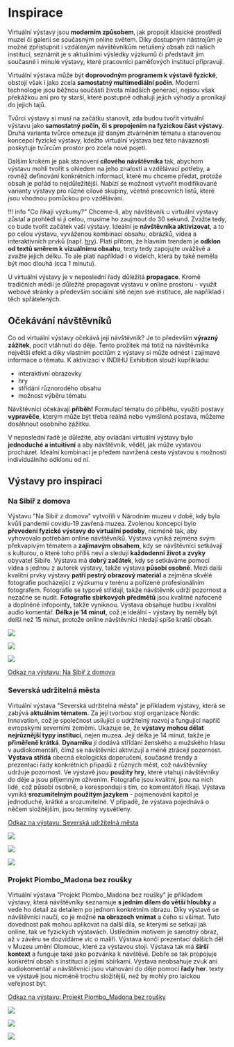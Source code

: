 # Inspirace

Virtuální výstavy jsou **moderním způsobem**, jak propojit klasické prostředí muzeí či galerií se současným online světem. Díky dostupným nástrojům je možné zpřístupnit i vzdáleným návštěvníkům netušený obsah zdí našich institucí, seznámit je s aktuálními výsledky výzkumů či představit jim současné i minulé výstavy, které pracovníci paměťových institucí připravují. 

Virtuální výstava může být **doprovodným programem k výstavě fyzické**, obstojí však i jako zcela **samostatný multimediální počin**. Moderní technologie jsou běžnou součástí života mladších generací, nejsou však překážkou ani pro ty starší, které postupně odhalují jejich výhody a pronikají do jejich tajů. 

Tvůrci výstavy si musí na začátku stanovit, zda budou tvořit virtuální výstavu jako **samostatný počin, či s propojením na fyzickou část výstavy**. Druhá varianta tvůrce omezuje již daným ztvárněním tématu a stanovenou koncepcí fyzické výstavy, kdežto virtuální výstava bez této návaznosti poskytuje tvůrcům prostor pro zcela nové pojetí. 

Dalším krokem je pak stanovení **cílového návštěvníka** tak, abychom výstavu mohli tvořit s ohledem na jeho znalosti a vzdělávací potřeby, a rovněž definování konkrétních informací, které mu chceme předat, protože obsah je pořád to nejdůležitější. Nabízí se možnost vytvořit modifikované varianty výstavy pro různé cílové skupiny, včetně pracovních listů, které jsou vhodnou pomůckou pro vzdělávání. 

!!! info "Co říkají výzkumy?"
    Chceme-li, aby návštěvník u virtuální výstavy zůstal a prohlédl si ji celou, musíme ho zaujmout do 30 sekund. Zvažte tedy, co bude tvořit začátek vaší výstavy. Ideální je **návštěvníka aktivizovat**, a to po celou výstavu, vyváženou kombinací obsahu, obrázků, videa a interaktivních prvků (např. [hry](hry.md)). Platí přitom, že hlavním trendem je **odklon od textů směrem k vizuálnímu obsahu**, texty tedy zapojujte uvážlivě a zvažte jejich délku. To ale platí například i o videích, která by také neměla být moc dlouhá (cca 1 minutu). 

U virtuální výstavy je v neposlední řady důležitá **propagace**. Kromě tradičních médií je důležité propagovat výstavu v online prostoru - využít webové stránky a především sociální sítě nejen své instituce, ale například i těch spřátelených. 

## Očekávání návštěvníků 

Co od virtuální výstavy očekává její návštěvník? Je to především **výrazný zážitek**, pocit vtáhnutí do děje. Tento prožitek má totiž na návštěvníka největší efekt a díky vlastním pocitům z výstavy si může odnést i zajímavé informace o tématu. K aktivizaci v INDIHU Exhibition slouží kupříkladu: 

- interaktivní obrazovky
- hry
- střídání různorodého obsahu
- možnost výběru tématu

Návštěvníci očekávají **příběh!** Formulací tématu do příběhu, využití postavy **vypravěče**, kterým může být třeba reálná nebo vymšlená postava, můžeme dosáhnout osobního zážitku. 

V neposlední řadě je důležité, aby ovládání virtuální výstavy bylo **jednoduché a intuitivní** a aby návštěvník, věděl, jak může výstavou procházet. Ideální kombinací je předem navržená cesta výstavou s možností individuálního odklonu od ní. 

## Výstavy pro inspiraci

### Na Sibiř z domova

Výstavu "Na Sibiř z domova" vytvořili v Národním muzeu v době, kdy byla kvůli pandemii covidu-19 zavřená muzea. Zvolenou koncepcí bylo **převedení fyzické výstavy do virtuální podoby**, nicméně tak, aby vyhovovalo potřebám online návštěvníků. Výstava vyniká zejména svým překvapivým tématem a **zajímavým obsahem**, kdy se návštěvníci setkávají s kulturou, o které toho příliš neví a sledují **každodenní život a zvyky** obyvatel Sibiře. Výstava má **dobrý začátek**, kdy se setkáváme pomocí videa s jednou z autorek výstavy, takže výstava **působí osobně**. Mezi další kvalitní prvky výstavy **patří pestrý obrazový materiál** a zejména skvělé fotografie pocházející z výzkumu v terénu a pořízené profesionálním fotografem. Fotografie se typově střídají, takže návštěvník udrží pozornost a nezačne se nudit. **Fotografie sbírkových předmětů** jsou kvalitně nafocené a doplněné infopointy, takže vyniknou. Výstava obsahuje hudbu i kvalitní audio komentář. **Délka je 14 minut**, což je ideální - výstavy by neměly být delší než 15 minut, protože online návštěvníci hledají spíše kratší obsah. 

![](img/sibir1.png)

![](img/sibir2.png)

![](img/sibir3.png)

[Odkaz na výstavu: Na Sibiř z domova](https://exhibition.indihu.cz/view/na-sibir-z-domova/)

### Severská udržitelná města

Virtuální výstava "Severská udržitelná města" je příkladem výstavy, která se zabývá **aktuálním tématem.** Za její tvorbou stojí organizace Nordic Innovation, což je společnost usilující o udržitelný rozvoj a fungující napříč evropskými severními zeměmi. Ukazuje se, že **výstavy mohou dělat nejrůznější typy institucí**, nejen muzea. Její délka je 14 minut, takže je **přiměřeně krátká**. **Dynamiku** jí dodává střídání ženského a mužského hlasu v audiokomentáři, čímž se návštěvníci aktivizují a méně ztrácejí pozornost. **Výstava střídá** obecná ekologická doporučení, současné trendy a prezentaci řady konkrétních případů z různých měst, což návštěvníky udržuje pozornost. Ve výstavě jsou **použity hry**, které vtahují návštěvníky do děje a jsou příjemným oživením. Fotografie jsou kvalitní, jsou na nich lidé, což působí osobně, a korespondují s tím, co komentátoři říkají. Výstava vyniká **srozumitelným použitým jazykem** - pojmenování kapitol je jednoduché, krátké a srozumitelné. V případě, že výstava pojednává o něčem složitějším, jsou termíny vysvětleny. 

[Odkaz na výstavu: Severská udržitelná města](https://exhibition.indihu.cz/view/severska-udrzitelna-mesta/)

![](img/severska-mesta2.png)

![](img/severska-mesta1.png)

![](img/severska-mesta3.png)

### Projekt Piombo_Madona bez roušky

Virtuální výstava "Projekt Piombo_Madona bez roušky" je příkladem výstavy, která návštěvníky seznamuje **s jedním dílem do větší hloubky** a vede ho detail za detailem po jednom konkrétním obrazu. Díky výstavě se návštěvníci naučí, co je možné **na obrazech vnímat** a čeho si všímat. Tuto dovednost pak mohou aplikovat na další díla, se kterými se setkají jak online, tak ve fyzických výstavách. Ústředním motivem je samotný obraz, až v závěru se dozvídáme víc o malíři. Výstava končí prezentací dalších děl v Muzeu umění Olomouc, které za výstavou stojí. Výstava tak má **širší kontext** a funguje také jako pozvánka k návštěvě. Dobře se tak propojuje konkrétní obsah s institucí a jejími sbírkami. Výstava neobsahuje zvuk ani audiokomentář a návštěvníci jsou vtahování do děje pomocí **řady her**. texty ve výstavě jsou nicméně trochu složitější, než by mohly pro laickou veřejnost být. 

[Odkaz na výstavu: Projekt Piombo_Madona bez roušky](https://exhibition.indihu.cz/view/ProjektPiombo2021-05-05T115848277Z/1/0)

![](img/piombo1.png)

![](img/piombo2.png)

![](img/piombo3.png)
